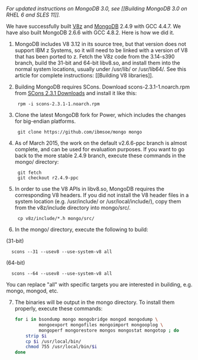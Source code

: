 _For updated instructions on MongoDB 3.0, see [[Building MongoDB 3.0 on RHEL 6 and SLES 11]]._

We have successfully built [V8z](https://github.com/andrewlow/v8z/) and [MongoDB](http://mongodb.org/) 2.4.9 with GCC 4.4.7. We have also built MongoDB 2.6.6 with GCC 4.8.2. Here is how we did it.

1. MongoDB includes V8 3.12 in its source tree, but that version does not support IBM z Systems, so it will need to be linked with a version of V8 that has been ported to z. Fetch the V8z code from the 3.14-s390 branch, build the 31-bit and 64-bit libv8.so, and install them into the normal system locations, usually under /usr/lib/ or /usr/lib64/. See this article for complete instructions: [[Building V8 libraries]].

2. Building MongoDB requires SCons. Download scons-2.3.1-1.noarch.rpm from [SCons 2.3.1 Downloads](http://sourceforge.net/projects/scons/files/scons/2.3.1) and install it like this:

        rpm -i scons-2.3.1-1.noarch.rpm

3. Clone the latest MongoDB fork for Power, which includes the changes for big-endian platforms.

        git clone https://github.com/ibmsoe/mongo mongo

4. As of March 2015, the work on the default v2.6.6-ppc branch is almost complete, and can be used for evaluation purposes. If you want to go back to the more stable 2.4.9 branch, execute these commands in the mongo/ directory:

        git fetch
        git checkout r2.4.9-ppc

5. In order to use the V8 APIs in libv8.so, MongoDB requires the corresponding V8 headers. If you did not install the V8 header files in a system location (e.g. /usr/include/ or /usr/local/include/), copy them from the v8z/include directory into mongo/src/.

        cp v8z/include/*.h mongo/src/

6. In the mongo/ directory, execute the following to build:

  (31-bit)

      scons --31 --usev8 --use-system-v8 all

  (64-bit)

      scons --64 --usev8 --use-system-v8 all

  You can replace "all" with specific targets you are interested in building, e.g. mongo, mongod, etc.

7. The binaries will be output in the mongo directory. To install them properly, execute these commands:

    ```bash
    for i in bsondump mongo mongobridge mongod mongodump \
             mongoexport mongofiles mongoimport mongooplog \
             mongoperf mongorestore mongos mongostat mongotop ; do
        strip $i
        cp $i /usr/local/bin/
        chmod 755 /usr/local/bin/$i
    done
    ```